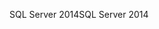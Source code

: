 <span data-ttu-id="f6f1e-101">SQL Server 2014</span><span class="sxs-lookup"><span data-stu-id="f6f1e-101">SQL Server 2014</span></span>